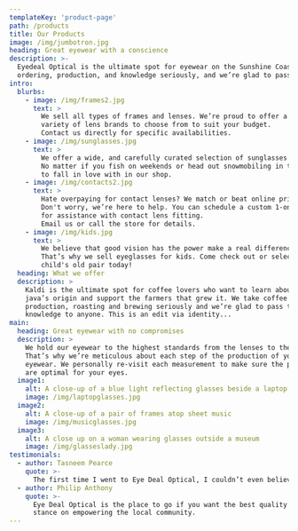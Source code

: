```yaml
---
templateKey: 'product-page'
path: /products
title: Our Products
image: /img/jumbotron.jpg
heading: Great eyewear with a conscience
description: >-
  Eyedeal Optical is the ultimate spot for eyewear on the Sunshine Coast. We take eyewear 
  ordering, production, and knowledge seriously, and we’re glad to pass that service to anyone.
intro:
  blurbs:
    - image: /img/frames2.jpg
      text: >
        We sell all types of frames and lenses. We’re proud to offer a
        variety of lens brands to choose from to suit your budget. 
        Contact us directly for specific availabilities.
    - image: /img/sunglasses.jpg
      text: >
        We offer a wide, and carefully curated selection of sunglasses for all people and activities. 
        No matter if you fish on weekends or head out snowmobiling in the winter, you’ll find the right pair of Sunglasses
        to fall in love with in our shop.
    - image: /img/contacts2.jpg
      text: >
        Hate overpaying for contact lenses? We match or beat online pricing! Having trouble putting them in your eyes? 
        Don't worry, we’re here to help. You can schedule a custom 1-on-1 consultation with our contact lens specialist
        for assistance with contact lens fitting.
        Email us or call the store for details.
    - image: /img/kids.jpg
      text: >
        We believe that good vision has the power make a real difference in childrens' lives.
        That’s why we sell eyeglasses for kids. Come check out or selection in store, or donate your
        child's old pair today!
  heading: What we offer
  description: >
    Kaldi is the ultimate spot for coffee lovers who want to learn about their
    java’s origin and support the farmers that grew it. We take coffee
    production, roasting and brewing seriously and we’re glad to pass that
    knowledge to anyone. This is an edit via identity...
main:
  heading: Great eyewear with no compromises
  description: >
    We hold our eyewear to the highest standards from the lenses to the frame.
    That’s why we’re meticulous about each step of the production of your custom 
    eyewear. We personally re-visit each measurement to make sure the products provided
    are optimal for your eyes.
  image1:
    alt: A close-up of a blue light reflecting glasses beside a laptop
    image: /img/laptopglasses.jpg
  image2:
    alt: A close-up of a pair of frames atop sheet music
    image: /img/musicglasses.jpg
  image3:
    alt: A close up on a woman wearing glasses outside a museum
    image: /img/glasseslady.jpg
testimonials:
  - author: Tasneem Pearce
    quote: >-
      The first time I went to Eye Deal Optical, I couldn’t even believe the selection of frames they had. Everything was reasonably priced as well. It's now my go-to for any eyewear on the Coast!
  - author: Philip Anthony
    quote: >-
      Eye Deal Optical is the place to go if you want the best quality eyewear. I love their
      stance on empowering the local community.
---
```

